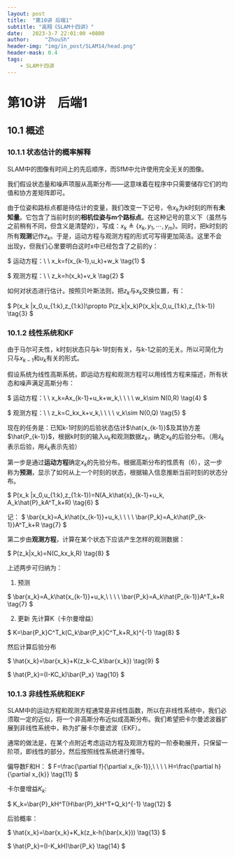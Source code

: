 ```yaml
---
layout: post
title:  "第10讲 后端1"
subtitle: "高翔《SLAM十四讲》"
date:   2023-3-7 22:01:00 +0800
author:     "ZhouSh"
header-img: "img/in_post/SLAM14/head.png"
header-mask: 0.4
tags:
    - SLAM十四讲
---
```

# 第10讲　后端1

## 10.1 概述

### 10.1.1 状态估计的概率解释

SLAM中的图像有时间上的先后顺序，而SfM中允许使用完全无关的图像。

我们假设状态量和噪声项服从高斯分布——这意味着在程序中只需要储存它们的均值和协方差矩阵即可。

由于位姿和路标点都是待估计的变量，我们改变一下记号，令$x_k$为k时刻的所有**未知量**。它包含了当前时刻的**相机位姿与m个路标点**。在这种记号的意义下（虽然与之前稍有不同，但含义是清楚的），写成：$x_k\triangleq\{x_k,y_1,\cdots,y_m \}$。同时，把k时刻的所有**观测**记作$z_k$。于是，运动方程与观测方程的形式可写得更加简洁。这里不会出现y，但我们心里要明白这时x中已经包含了之前的y：

$
运动方程：\ \ x_k=f(x_{k-1},u_k)+w_k
\tag{1}
$

$
观测方程：\ \ z_k=h(x_k)+v_k
\tag{2}
$

如何对状态进行估计。按照贝叶斯法则，把$z_k$与$x_k$交换位置，有：

$
P(x_k \|x_0,u_{1:k},z_{1:k})\propto P(z_k\|x_k)P(x_k\|x_0,u_{1:k},z_{1:k-1})
\tag{3}
$

### 10.1.2 线性系统和KF

由于马尔可夫性，k时刻状态只与k-1时刻有关，与k-1之前的无关。所以可简化为只与$x_{k-1}$和$u_k$有关的形式。

假设系统为线性高斯系统，即运动方程和观测方程可以用线性方程来描述，所有状态和噪声满足高斯分布：

$
运动方程：\ \ x_k=Ax_{k-1}+u_k+w_k,\ \ \ \ w_k\sim N(0,R)
\tag{4}
$

$
观测方程：\ \ z_k=C_kx_k+v_k,\ \ \ \ v_k\sim N(0,Q)
\tag{5}
$

现在的任务是：已知k-1时刻的后验状态估计$\hat{x_{k-1}}$及其协方差$\hat{P_{k-1}}$，根据k时刻的输入$u_k$和观测数据$z_k$，确定$x_k$的后验分布。（用$\hat{x}_k$表示后验，用$\bar{x}_k$表示先验）

第一步是通过**运动方程**确定$x_k$的先验分布。根据高斯分布的性质有（6），这一步称为**预测**，显示了如何从上一个时刻的状态，根据输入信息推断当前时刻的状态分布。

$
P(x_k \|x_0,u_{1:k},z_{1:k-1})=N(A_k\hat{x}_{k-1}+u_k, A_k\hat{P}_kA^T_k+R)
\tag{6}
$

记：
$
\bar{x_k}=A_k\hat{x_{k-1}}+u_k,\ \ \ \ \bar{P_k}=A_k\hat{P_{k-1}}A^T_k+R
\tag{7}
$

第二步由**观测方程**，计算在某个状态下应该产生怎样的观测数据：

$
P(z_k\|x_k)=N(C_kx_k,R)
\tag{8}
$

上述两步可归纳为：
1. 预测

$
\bar{x_k}=A_k\hat{x_{k-1}}+u_k,\ \ \ \ \bar{P_k}=A_k\hat{P_{k-1}}A^T_k+R
\tag{7}
$

2. 更新
先计算K（卡尔曼增益）

$
K=\bar{P_k}C^T_k(C_k\bar{P_k}C^T_k+R_k)^{-1}
\tag{8}
$

然后计算后验分布

$
\hat{x_k}=\bar{x_k}+K(z_k-C_k\bar{x_k})
\tag{9}
$

$
\hat{P_k}=(I-KC_k)\bar{P_x}
\tag{10}
$

### 10.1.3 非线性系统和EKF

SLAM中的运动方程和观测方程通常是非线性函数，所以在非线性系统中，我们必须取一定的近似，将一个非高斯分布近似成高斯分布。我们希望把卡尔曼滤波器扩展到非线性系统中，称为扩展卡尔曼滤波（EKF）。

通常的做法是，在某个点附近考虑运动方程及观测方程的一阶泰勒展开，只保留一阶项，即线性的部分，然后按照线性系统进行推导。

偏导数F和H：
$
F=\frac{\partial f}{\partial x_{k-1}},\ \ \ \ H=\frac{\partial h}{\partial x_{k}}
\tag{11}
$

卡尔曼增益$K_k$:

$
K_k=\bar{P}_kH^T(H\bar{P}_kH^T+Q_k)^{-1}
\tag{12}
$

后验概率：

$
\hat{x_k}=\bar{x_k}+K_k(z_k-h(\bar{x_k}))
\tag{13}
$

$
\hat{P_k}=(I-K_kH)\bar{P_k}
\tag{14}
$